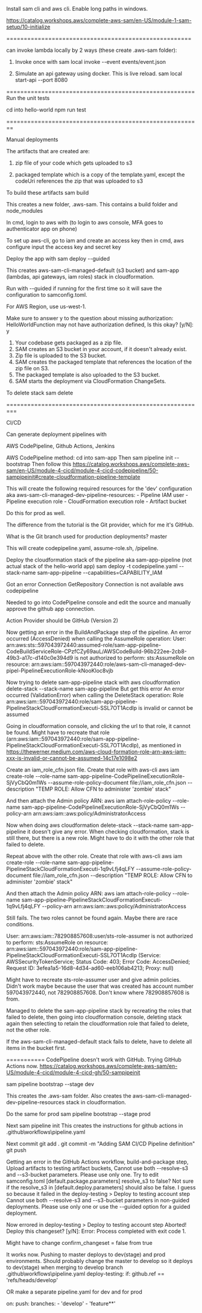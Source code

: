 Install sam cli and aws cli.
Enable long paths in windows.

https://catalog.workshops.aws/complete-aws-sam/en-US/module-1-sam-setup/10-initialize

=====================================================

can invoke lambda locally by 2 ways (these create .aws-sam folder):

1. Invoke once with
  sam local invoke --event events/event.json

2. Simulate an api gateway using docker. This is live reload.
  sam local start-api --port 8080

======================================================
Run the unit tests

cd into hello-world
  npm run test

========================================================

Manual deployments

The artifacts that are created are:

1. zip file of your code which gets uploaded to s3

2. packaged template which is a copy of the template.yaml, except the codeUri references the zip that was uploaded to s3

To build these artifacts
  sam build

This creates a new folder, .aws-sam. This contains a build folder and node_modules

In cmd, login to aws with (to login to aws console, MFA goes to authenticator app on phone)

To set up aws-cli, go to iam and create an access key
then in cmd, 
  aws configure
input the access key and secret key

Deploy the app with
  sam deploy --guided

This creates aws-sam-cli-managed-default (s3 bucket) and sam-app (lambdas, api gateways, iam roles) stack in cloudformation.

Run with --guided if running for the first time so it will save the configuration to samconfig.toml.

For AWS Region, use us-west-1.

Make sure to answer y to the question about missing authorization: HelloWorldFunction may not have authorization defined, Is this okay? [y/N]: y

  1. Your codebase gets packaged as a zip file.
  2. SAM creates an S3 bucket in your account, if it doesn't already exist.
  3. Zip file is uploaded to the S3 bucket.
  4. SAM creates the packaged template that references the location of the zip file on S3.
  5. The packaged template is also uploaded to the S3 bucket.
  6. SAM starts the deployment via CloudFormation ChangeSets.

To delete stack
  sam delete


=========================================================

CI/CD

Can generate deployment pipelines with

AWS CodePipeline, Github Actions, Jenkins

AWS CodePipeline method:
cd into sam-app
Then
  sam pipeline init --bootstrap
Then follow this
  https://catalog.workshops.aws/complete-aws-sam/en-US/module-4-cicd/module-4-cicd-codepipeline/50-sampipeinit#create-cloudformation-pipeline-template

This will create the following required resources for the 'dev' configuration aka aws-sam-cli-managed-dev-pipeline-resources:
        - Pipeline IAM user
        - Pipeline execution role
        - CloudFormation execution role
        - Artifact bucket

Do this for prod as well.

The difference from the tutorial is the Git provider, which for me it's GitHub.

What is the Git branch used for production deployments? master

This will create codepipeline.yaml, assume-role.sh, /pipeline.

Deploy the cloudformation stack of the pipeline aka sam-app-pipeline (not actual stack of the hello-world app)
  sam deploy -t codepipeline.yaml --stack-name sam-app-pipeline --capabilities=CAPABILITY_IAM

Got an error
  Connection GetRepository Connection is not available aws codepipeline

Needed to go into CodePipeline console and edit the source and manually approve the github app connection.

Action Provider should be GitHub (Version 2)

Now getting an error in the BuildAndPackage step of the pipeline.
  An error occurred (AccessDenied) when calling the AssumeRole operation: User: arn:aws:sts::597043972440:assumed-role/sam-app-pipeline-CodeBuildServiceRole-CPzfCZy69auL/AWSCodeBuild-96b222ee-2cb8-49b3-a17c-d140c0e394d9 is not authorized to perform: sts:AssumeRole on resource: arn:aws:iam::597043972440:role/aws-sam-cli-managed-dev-pipel-PipelineExecutionRole-kNooKloc8vjb

Now trying to delete sam-app-pipeline stack with
  aws cloudformation delete-stack  --stack-name sam-app-pipeline
But get this error
  An error occurred (ValidationError) when calling the DeleteStack operation: Role arn:aws:iam::597043972440:role/sam-app-pipeline-PipelineStackCloudFormationExecuti-SSL7OT1Acdlp is invalid or cannot be assumed

Going in cloudformation console, and clicking the url to that role, it cannot be found.
Might have to recreate that role (arn:aws:iam::597043972440:role/sam-app-pipeline-PipelineStackCloudFormationExecuti-SSL7OT1Acdlp), as mentioned in
  https://thewerner.medium.com/aws-cloud-formation-role-arn-aws-iam-xxx-is-invalid-or-cannot-be-assumed-14c17e1098e2

Create an iam_role_cfn.json file.
Create that role with aws-cli
  aws iam create-role --role-name sam-app-pipeline-CodePipelineExecutionRole-SjVyCbQ0m1Ws --assume-role-policy-document file://iam_role_cfn.json --description "TEMP ROLE: Allow CFN to administer 'zombie' stack"

And then attach the Admin policy ARN:
  aws iam attach-role-policy --role-name sam-app-pipeline-CodePipelineExecutionRole-SjVyCbQ0m1Ws --policy-arn arn:aws:iam::aws:policy/AdministratorAccess

Now when doing
  aws cloudformation delete-stack  --stack-name sam-app-pipeline
it doesn't give any error. When checking cloudformation, stack is still there, but there is a new role. Might have to do it with the other role that failed to delete.

Repeat above with the other role.
Create that role with aws-cli
  aws iam create-role --role-name sam-app-pipeline-PipelineStackCloudFormationExecuti-1q9vLfj4qLFY --assume-role-policy-document file://iam_role_cfn.json --description "TEMP ROLE: Allow CFN to administer 'zombie' stack"

And then attach the Admin policy ARN:
  aws iam attach-role-policy --role-name sam-app-pipeline-PipelineStackCloudFormationExecuti-1q9vLfj4qLFY --policy-arn arn:aws:iam::aws:policy/AdministratorAccess

Still fails. The two roles cannot be found again. Maybe there are race conditions.

  User: arn:aws:iam::782908857608:user/sts-role-assumer is not authorized to perform: sts:AssumeRole on resource: arn:aws:iam::597043972440:role/sam-app-pipeline-PipelineStackCloudFormationExecuti-SSL7OT1Acdlp (Service: AWSSecurityTokenService; Status Code: 403; Error Code: AccessDenied; Request ID: 3efea1a5-16d8-4d34-ad60-eeb106ab4213; Proxy: null)

Might have to recreate sts-role-assumer user and give admin policies.
Didn't work maybe because the user that was created has account number 597043972440, not 782908857608. Don't know where 782908857608 is from.

Managed to delete the sam-app-pipeline stack by recreating the roles that failed to delete, then going into cloudformation console, deleting stack again then selecting to retain the cloudformation role that failed to delete, not the other role.

If the aws-sam-cli-managed-default stack fails to delete, have to delete all items in the bucket first.

===========
CodePipeline doesn't work with GitHub. Trying GitHub Actions now.
https://catalog.workshops.aws/complete-aws-sam/en-US/module-4-cicd/module-4-cicd-gh/50-sampipeinit

  sam pipeline bootstrap --stage dev

This creates the .aws-sam folder. Also creates the aws-sam-cli-managed-dev-pipeline-resources stack in cloudformation.

Do the same for prod
  sam pipeline bootstrap --stage prod

Next
  sam pipeline init
This creates the instructions for github actions in 
  .github\workflows\pipeline.yaml

Next commit
  git add .
  git commit -m "Adding SAM CI/CD Pipeline definition"
  git push

Getting an error in the GitHub Actions workflow, build-and-package step, Upload artifacts to testing artifact buckets, 
  Cannot use both --resolve-s3 and --s3-bucket parameters. Please use only one.
Try to edit samconfig.toml [default.package.parameters] resolve_s3 to false? 
Not sure if the resolve_s3 in [default.deploy.parameters] should also be false.
I guess so because it failed in the deploy-testing > Deploy to testing account step
  Cannot use both --resolve-s3 and --s3-bucket parameters in non-guided deployments. Please use only one or use the --guided option for a guided deployment.

Now errored in deploy-testing > Deploy to testing account step
  Aborted!
  Deploy this changeset? [y/N]: 
  Error: Process completed with exit code 1.

Might have to change confirm_changeset = false from true

It works now. Pushing to master deploys to dev(stage) and prod environments.
Should probably change the master to develop so it deploys to dev(stage) when merging to develop branch .github\workflows\pipeline.yaml 
  deploy-testing:
    if: github.ref == 'refs/heads/develop'

OR make a separate pipeline.yaml for dev and for prod

  on:
    push:
      branches:
        - 'develop'
        - 'feature**'
